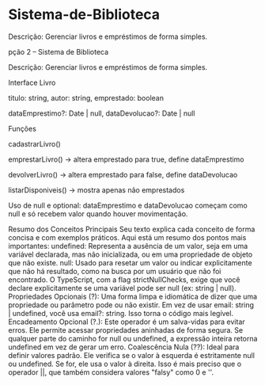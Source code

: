 # Sistema-de-Biblioteca
Descrição: Gerenciar livros e empréstimos de forma simples.

pção 2 – Sistema de Biblioteca

Descrição: Gerenciar livros e empréstimos de forma simples.

Interface Livro

titulo: string, autor: string, emprestado: boolean

dataEmprestimo?: Date | null, dataDevolucao?: Date | null

Funções

cadastrarLivro()

emprestarLivro() → altera emprestado para true, define dataEmprestimo

devolverLivro() → altera emprestado para false, define dataDevolucao

listarDisponiveis() → mostra apenas não emprestados

Uso de null e optional: dataEmprestimo e dataDevolucao começam como null e só recebem valor quando houver movimentação.

​Resumo dos Conceitos Principais
​Seu texto explica cada conceito de forma concisa e com exemplos práticos. Aqui está um resumo dos pontos mais importantes:
​undefined: Representa a ausência de um valor, seja em uma variável declarada, mas não inicializada, ou em uma propriedade de objeto que não existe.
​null: Usado para resetar um valor ou indicar explicitamente que não há resultado, como na busca por um usuário que não foi encontrado. O TypeScript, com a flag strictNullChecks, exige que você declare explicitamente se uma variável pode ser null (ex: string | null).
​Propriedades Opcionais (?): Uma forma limpa e idiomática de dizer que uma propriedade ou parâmetro pode ou não existir. Em vez de usar email: string | undefined, você usa email?: string. Isso torna o código mais legível.
​Encadeamento Opcional (?.): Este operador é um salva-vidas para evitar erros. Ele permite acessar propriedades aninhadas de forma segura. Se qualquer parte do caminho for null ou undefined, a expressão inteira retorna undefined em vez de gerar um erro.
​Coalescência Nula (??): Ideal para definir valores padrão. Ele verifica se o valor à esquerda é estritamente null ou undefined. Se for, ele usa o valor à direita. Isso é mais preciso que o operador ||, que também considera valores "falsy" como 0 e ''.
